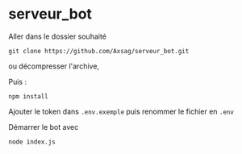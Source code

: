 # serveur_bot

Aller dans le dossier souhaité

`git clone https://github.com/Axsag/serveur_bot.git`

ou décompresser l'archive,

Puis :

`npm install`

Ajouter le token dans `.env.exemple` puis renommer le fichier en `.env`

Démarrer le bot avec 

`node index.js`

